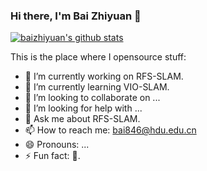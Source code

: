 ### Hi there, I'm **Bai Zhiyuan** 👋
[![baizhiyuan's github stats](https://github-readme-stats.vercel.app/api?username=baizhiyuan)](https://github.com/anuraghazra/github-readme-stats) 

This is the place where I opensource stuff:

- 🔭 I’m currently working on RFS-SLAM.
- 🌱 I’m currently learning VIO-SLAM.
- 👯 I’m looking to collaborate on ...
- 🤔 I’m looking for help with ...
- 💬 Ask me about RFS-SLAM.
- 📫 How to reach me: bai846@hdu.edu.cn
- 😄 Pronouns: ...
- ⚡ Fun fact: 🏃.

